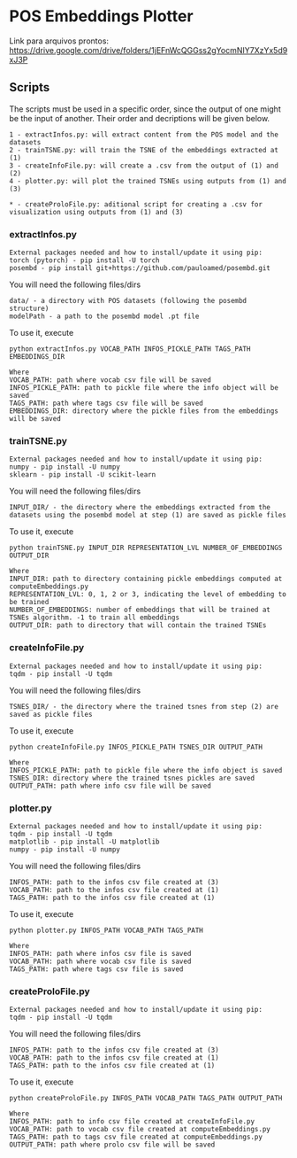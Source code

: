 # POS Embeddings Plotter

Link para arquivos prontos:
https://drive.google.com/drive/folders/1jEFnWcQGGss2gYocmNIY7XzYx5d9xJ3P

## Scripts
The scripts must be used in a specific order, since the output of one might be the input of another. Their order and decriptions will be given below.

```
1 - extractInfos.py: will extract content from the POS model and the datasets
2 - trainTSNE.py: will train the TSNE of the embeddings extracted at (1)
3 - createInfoFile.py: will create a .csv from the output of (1) and (2)
4 - plotter.py: will plot the trained TSNEs using outputs from (1) and (3)

* - createProloFile.py: aditional script for creating a .csv for visualization using outputs from (1) and (3)
```

### extractInfos.py
```
External packages needed and how to install/update it using pip:
torch (pytorch) - pip install -U torch
posembd - pip install git+https://github.com/pauloamed/posembd.git
```

You will need the following files/dirs
```
data/ - a directory with POS datasets (following the posembd structure)
modelPath - a path to the posembd model .pt file
```

To use it, execute
```
python extractInfos.py VOCAB_PATH INFOS_PICKLE_PATH TAGS_PATH EMBEDDINGS_DIR

Where
VOCAB_PATH: path where vocab csv file will be saved
INFOS_PICKLE_PATH: path to pickle file where the info object will be saved
TAGS_PATH: path where tags csv file will be saved
EMBEDDINGS_DIR: directory where the pickle files from the embeddings will be saved
```


### trainTSNE.py
```
External packages needed and how to install/update it using pip:
numpy - pip install -U numpy
sklearn - pip install -U scikit-learn
```

You will need the following files/dirs
```
INPUT_DIR/ - the directory where the embeddings extracted from the datasets using the posembd model at step (1) are saved as pickle files
```

To use it, execute
```
python trainTSNE.py INPUT_DIR REPRESENTATION_LVL NUMBER_OF_EMBEDDINGS OUTPUT_DIR

Where
INPUT_DIR: path to directory containing pickle embeddings computed at computeEmbeddings.py
REPRESENTATION_LVL: 0, 1, 2 or 3, indicating the level of embedding to be trained
NUMBER_OF_EMBEDDINGS: number of embeddings that will be trained at TSNEs algorithm. -1 to train all embeddings
OUTPUT_DIR: path to directory that will contain the trained TSNEs
```

### createInfoFile.py
```
External packages needed and how to install/update it using pip:
tqdm - pip install -U tqdm
```

You will need the following files/dirs
```
TSNES_DIR/ - the directory where the trained tsnes from step (2) are saved as pickle files
```

To use it, execute
```
python createInfoFile.py INFOS_PICKLE_PATH TSNES_DIR OUTPUT_PATH

Where
INFOS_PICKLE_PATH: path to pickle file where the info object is saved
TSNES_DIR: directory where the trained tsnes pickles are saved
OUTPUT_PATH: path where info csv file will be saved
```

### plotter.py
```
External packages needed and how to install/update it using pip:
tqdm - pip install -U tqdm
matplotlib - pip install -U matplotlib
numpy - pip install -U numpy
```

You will need the following files/dirs
```
INFOS_PATH: path to the infos csv file created at (3)
VOCAB_PATH: path to the infos csv file created at (1)
TAGS_PATH: path to the infos csv file created at (1)
```

To use it, execute
```
python plotter.py INFOS_PATH VOCAB_PATH TAGS_PATH

Where
INFOS_PATH: path where infos csv file is saved
VOCAB_PATH: path where vocab csv file is saved
TAGS_PATH: path where tags csv file is saved
```
### createProloFile.py
```
External packages needed and how to install/update it using pip:
tqdm - pip install -U tqdm
```

You will need the following files/dirs
```
INFOS_PATH: path to the infos csv file created at (3)
VOCAB_PATH: path to the infos csv file created at (1)
TAGS_PATH: path to the infos csv file created at (1)
```

To use it, execute
```
python createProloFile.py INFOS_PATH VOCAB_PATH TAGS_PATH OUTPUT_PATH

Where
INFOS_PATH: path to info csv file created at createInfoFile.py
VOCAB_PATH: path to vocab csv file created at computeEmbeddings.py
TAGS_PATH: path to tags csv file created at computeEmbeddings.py
OUTPUT_PATH: path where prolo csv file will be saved
```
